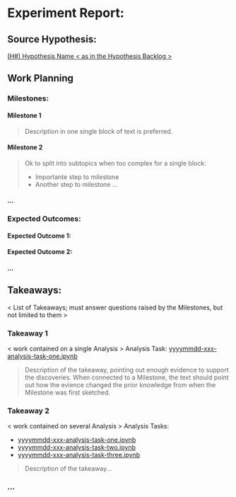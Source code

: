 # Experiment Report:

## Source Hypothesis: 
[(H#) Hypothesis Name < as in the Hypothesis Backlog >](../readme.md#)

## Work Planning
### Milestones:
#### Milestone 1
> Description in one single block of text is preferred.
#### Milestone 2
> Ok to split into subtopics when too complex for a single block:
>  - Importante step to milestone
>  - Another step to milestone
>  ...
#### ...
### Expected Outcomes:
#### Expected Outcome 1:
> 
#### Expected Outcome 2:
> 
#### ...

## Takeaways:
 < List of Takeaways; must answer questions raised by the Milestones, but not limited to them  >
### Takeaway 1
 < work contained on a single Analysis >
Analysis Task: [yyyymmdd-xxx-analysis-task-one.ipynb](./yyyymmdd-xxx-analysis-task-one.ipynb)
> Description of the takeaway, pointing out enough evidence to support the discoveries. When connected to a Milestone, the text should point out how the evience changed the prior knowledge from when the Milestone was first sketched.
### Takeaway 2
 < work contained on several Analysis >
Analysis Tasks:  
- [yyyymmdd-xxx-analysis-task-one.ipynb](./yyyymmdd-xxx-analysis-task-one.ipynb)
- [yyyymmdd-xxx-analysis-task-two.ipynb](./yyyymmdd-xxx-analysis-task-two.ipynb)
- [yyyymmdd-xxx-analysis-task-three.ipynb](./yyyymmdd-xxx-analysis-task-three.ipynb)
> Description of the takeaway...
### ...
